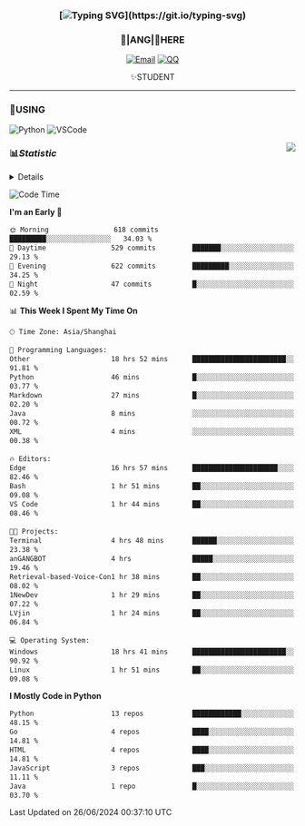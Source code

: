 <div align="center">


### [![Typing SVG](https://readme-typing-svg.herokuapp.com?size=25&duration=2500&color=8C43EA&vCenter=true&width=200&height=40&lines=%F0%9F%8C%B1ANGJustinl%F0%9F%8C%B1+!)](https://git.io/typing-svg)


### 🥛|**ANG**|🥛HERE



[![Email](https://img.shields.io/badge/Email-ANGJustin@163.com-6A5ACD?style=flat-square&logoColor=fff)](mailto:ANGJustinl@163.com)
[![QQ](https://img.shields.io/badge/QQ-77139032-98FB98?style=flat-square&logoColor=fff)](https://qm.qq.com/cgi-bin/qm/qr?k=mcs-cON_aPNfc3hO8-H7lWJHDX-5nKr7&noverify=0)




✨STUDENT 

</div>

---

### 🎨USING

![Python](https://img.shields.io/badge/-Python-blue?style=flat-square&logo=Python&logoColor=fff)
![VSCode](https://img.shields.io/badge/-VSCode-blue?style=flat-square&logo=visualstudiocode&logoColor=fff)


<a href="#">
  <img align="right" src="https://github-readme-stats.vercel.app/api?username=ANGJustinl&count_private=true&show_icons=true&hide_border=true&bg_color=15,f2f7fd,E0EAFC" />
</a>




### 📊*Statistic* 

<details>

<p align="center">
   <img src="github-metrics.svg" alt="typing-svg">
</p>

[![Github activity graph](https://github-readme-activity-graph.angforever.top/graph?username=ANGJustinl&theme=dracula)](https://github.com/ANGJustinl/ANGJustinl)
![image](https://github.com/ANGJustinl/ANGJustinl/assets/96008766/f6c957b8-b907-482a-8804-4c1f944d4b60)
</details>

<!--START_SECTION:waka-->
![Code Time](http://img.shields.io/badge/Code%20Time-140%20hrs%2034%20mins-blue)

**I'm an Early 🐤** 

```text
🌞 Morning                618 commits         █████████░░░░░░░░░░░░░░░░   34.03 % 
🌆 Daytime                529 commits         ███████░░░░░░░░░░░░░░░░░░   29.13 % 
🌃 Evening                622 commits         █████████░░░░░░░░░░░░░░░░   34.25 % 
🌙 Night                  47 commits          █░░░░░░░░░░░░░░░░░░░░░░░░   02.59 % 
```


📊 **This Week I Spent My Time On** 

```text
🕑︎ Time Zone: Asia/Shanghai

💬 Programming Languages: 
Other                    18 hrs 52 mins      ███████████████████████░░   91.81 % 
Python                   46 mins             █░░░░░░░░░░░░░░░░░░░░░░░░   03.77 % 
Markdown                 27 mins             █░░░░░░░░░░░░░░░░░░░░░░░░   02.20 % 
Java                     8 mins              ░░░░░░░░░░░░░░░░░░░░░░░░░   00.72 % 
XML                      4 mins              ░░░░░░░░░░░░░░░░░░░░░░░░░   00.38 % 

🔥 Editors: 
Edge                     16 hrs 57 mins      █████████████████████░░░░   82.46 % 
Bash                     1 hr 51 mins        ██░░░░░░░░░░░░░░░░░░░░░░░   09.08 % 
VS Code                  1 hr 44 mins        ██░░░░░░░░░░░░░░░░░░░░░░░   08.46 % 

🐱‍💻 Projects: 
Terminal                 4 hrs 48 mins       ██████░░░░░░░░░░░░░░░░░░░   23.38 % 
anGANGBOT                4 hrs               █████░░░░░░░░░░░░░░░░░░░░   19.46 % 
Retrieval-based-Voice-Con1 hr 38 mins        ██░░░░░░░░░░░░░░░░░░░░░░░   08.02 % 
1NewDev                  1 hr 29 mins        ██░░░░░░░░░░░░░░░░░░░░░░░   07.22 % 
LVjin                    1 hr 24 mins        ██░░░░░░░░░░░░░░░░░░░░░░░   06.84 % 

💻 Operating System: 
Windows                  18 hrs 41 mins      ███████████████████████░░   90.92 % 
Linux                    1 hr 51 mins        ██░░░░░░░░░░░░░░░░░░░░░░░   09.08 % 
```

**I Mostly Code in Python** 

```text
Python                   13 repos            ████████████░░░░░░░░░░░░░   48.15 % 
Go                       4 repos             ████░░░░░░░░░░░░░░░░░░░░░   14.81 % 
HTML                     4 repos             ████░░░░░░░░░░░░░░░░░░░░░   14.81 % 
JavaScript               3 repos             ███░░░░░░░░░░░░░░░░░░░░░░   11.11 % 
Java                     1 repo              █░░░░░░░░░░░░░░░░░░░░░░░░   03.70 % 
```




 Last Updated on 26/06/2024 00:37:10 UTC
<!--END_SECTION:waka-->
